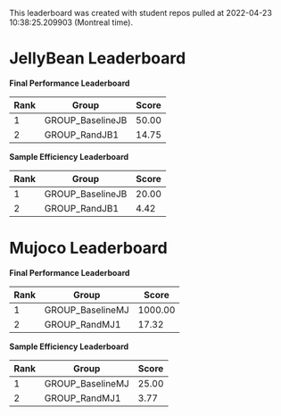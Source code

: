 This leaderboard was created with student repos pulled at 2022-04-23 10:38:25.209903 (Montreal time).


# JellyBean Leaderboard

**Final Performance Leaderboard**

|Rank      |Group     |Score     |
|----------|----------|----------|
|1      |GROUP_BaselineJB     |50.00     |
|2      |GROUP_RandJB1     |14.75     |


**Sample Efficiency Leaderboard**

|Rank      |Group     |Score     |
|----------|----------|----------|
|1      |GROUP_BaselineJB     |20.00     |
|2      |GROUP_RandJB1     |4.42     |


# Mujoco Leaderboard

**Final Performance Leaderboard**

|Rank      |Group     |Score     |
|----------|----------|----------|
|1      |GROUP_BaselineMJ     |1000.00     |
|2      |GROUP_RandMJ1     |17.32     |


**Sample Efficiency Leaderboard**

|Rank      |Group     |Score     |
|----------|----------|----------|
|1      |GROUP_BaselineMJ     |25.00     |
|2      |GROUP_RandMJ1     |3.77     |


